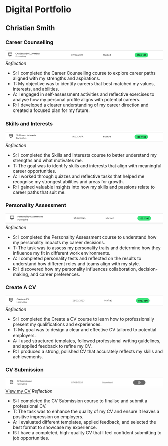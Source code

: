 # Digital Portfolio
## Christian Smith

### Career Counselling
![Career Counselling](CareerDevelopment.PNG)
*Reflection*
* S: I completed the Career Counselling course to explore career paths aligned with my strengths and aspirations.
* T: My objective was to identify careers that best matched my values, interests, and abilities.
* A: I engaged in self-assessment activities and reflective exercises to analyse how my personal profile aligns with potential careers.
* R: I developed a clearer understanding of my career direction and created a focused plan for my future.
 
### Skills and Interests
![Skills And Interests](SkillsAndInterests.PNG)
*Reflection*
* S: I completed the Skills and Interests course to better understand my strengths and what motivates me.
* T: The goal was to identify skills and interests that align with meaningful career opportunities.
* A: I worked through quizzes and reflective tasks that helped me recognise my strongest abilities and areas for growth.
* R: I gained valuable insights into how my skills and passions relate to career paths that suit me.

### Personality Assessment
![Personality Assessment](PersonalityAssessment.PNG)
*Reflection*
* S: I completed the Personality Assessment course to understand how my personality impacts my career decisions.
* T: The task was to assess my personality traits and determine how they influence my fit in different work environments.
* A: I completed personality tests and reflected on the results to understand how different roles and teams align with my style.
* R: I discovered how my personality influences collaboration, decision-making, and career preferences.

### Create A CV
![Create A CV](CvCreation.PNG)
*Reflection*
* S: I completed the Create a CV course to learn how to professionally present my qualifications and experiences.
* T: My goal was to design a clear and effective CV tailored to potential employers.
* A: I used structured templates, followed professional writing guidelines, and applied feedback to refine my CV.
* R: I produced a strong, polished CV that accurately reflects my skills and achievements.

### CV Submission
![CV Submission](CvSubmission.PNG)
[View my CV](ChristianSmithCVprt1.pdf)
*Reflection*
* S: I completed the CV Submission course to finalise and submit a professional CV.
* T: The task was to enhance the quality of my CV and ensure it leaves a positive impression on employers.
* A: I evaluated different templates, applied feedback, and selected the best format to showcase my experience.
* R: I have a completed, high-quality CV that I feel confident submitting to job opportunities.

